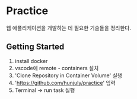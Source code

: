 # Practice

웹 애플리케이션을 개발하는 데 필요한 기술들을 정리한다.

## Getting Started

1. install docker
1. vscode에 remote - containers 설치
1. 'Clone Repository in Container Volume' 실행
1. 'https://github.com/hunjuly/practice' 입력
1. Terminal -> run task 실행
